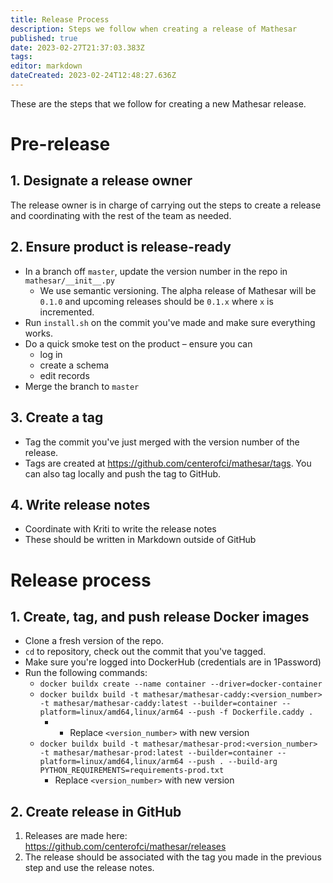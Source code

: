 ```yaml
---
title: Release Process
description: Steps we follow when creating a release of Mathesar
published: true
date: 2023-02-27T21:37:03.383Z
tags: 
editor: markdown
dateCreated: 2023-02-24T12:48:27.636Z
---
```


These are the steps that we follow for creating a new Mathesar release.

# Pre-release
## 1. Designate a release owner
The release owner is in charge of carrying out the steps to create a release and coordinating with the rest of the team as needed.

## 2. Ensure product is release-ready
- In a branch off `master`, update the version number in the repo in  `mathesar/__init__.py`
  - We use semantic versioning. The alpha release of Mathesar will be `0.1.0` and upcoming releases should be `0.1.x` where `x` is incremented.
- Run `install.sh` on the commit you've made and make sure everything works.
- Do a quick smoke test on the product – ensure you can
  - log in
  - create a schema
  - edit records
- Merge the branch to `master`

## 3. Create a tag
- Tag the commit you've just merged with the version number of the release.
- Tags are created at https://github.com/centerofci/mathesar/tags. You can also tag locally and push the tag to GitHub.

## 4. Write release notes
- Coordinate with Kriti to write the release notes
- These should be written in Markdown outside of GitHub

# Release process
## 1. Create, tag, and push release Docker images
- Clone a fresh version of the repo.
- `cd` to repository, check out the commit that you've tagged.
- Make sure you're logged into DockerHub (credentials are in 1Password)
- Run the following commands:
  - `docker buildx create --name container --driver=docker-container`
  - `docker buildx build -t mathesar/mathesar-caddy:<version_number> -t mathesar/mathesar-caddy:latest --builder=container --platform=linux/amd64,linux/arm64 --push -f Dockerfile.caddy .`
    - - Replace `<version_number>` with new version
  - `docker buildx build -t mathesar/mathesar-prod:<version_number> -t mathesar/mathesar-prod:latest --builder=container --platform=linux/amd64,linux/arm64 --push . --build-arg PYTHON_REQUIREMENTS=requirements-prod.txt`
    - Replace `<version_number>` with new version

## 2. Create release in GitHub
1. Releases are made here: https://github.com/centerofci/mathesar/releases
2. The release should be associated with the tag you made in the previous step and use the release notes.

